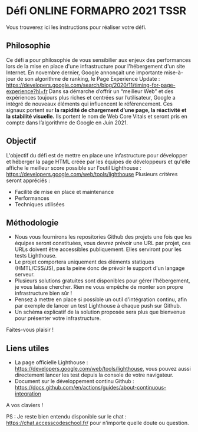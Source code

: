 # Défi ONLINE FORMAPRO 2021 TSSR
Vous trouverez ici les instructions pour réaliser votre défi.

## Philosophie
Ce défi a pour philosophie de vous sensibilier aux enjeux des performances lors de la mise en place d'une infrastructure pour l'hébergement d'un site Internet. 
En novembre dernier, Google annonçait une importante mise-à-jour de son algorithme de ranking, le Page Experience Update : https://developers.google.com/search/blog/2020/11/timing-for-page-experience?hl=fr
Dans sa démarche d’offrir un “meilleur Web” et des expériences toujours plus riches et centrées sur l’utilisateur, Google a intégré de nouveaux éléments qui influencent le référencement. Ces signaux portent sur **la rapidité de chargement d’une page, la réactivité et la stabilité visuelle.**  Ils portent le nom de Web Core Vitals et seront pris en compte dans l’algorithme de Google en Juin 2021.


## Objectif
L'objectif du défi est de mettre en place une infastructure pour développer et héberger la page HTML créée par les équipes de développeurs et qu'elle affiche le meilleur score possible sur l'outil Lighthouse : https://developers.google.com/web/tools/lighthouse
Plusieurs critères seront appréciés : 

 - Facilité de mise en place et maintenance
 - Performances
 - Techniques utilisées


## Méthodologie 

- Nous vous fournirons les repositories Github des projets une fois que les équipes seront constituées, vous devrez prévoir une URL par projet, ces URLs doivent être accessibles publiquement. Elles serviront pour les tests Lighthouse. 
- Le projet comportera uniquement des éléments statiques (HMTL/CSS/JS), pas la peine donc de prévoir le support d'un langage serveur. 
- Plusieurs solutions gratuites sont disponibles pour gérer l'hébergement, je vous laisse chercher. Rien ne vous empêche de monter son propre infrastructure bien sûr !
- Pensez à mettre en place si possible un outil d'intégration continu, afin par exemple de lancer un test Lighthouse à chaque push sur Github.
- Un schéma explicatif de la solution proposée sera plus que bienvenue pour présenter votre infrastructure.

Faites-vous plaisir !

## Liens utiles

 - La page officielle Lighthouse : https://developers.google.com/web/tools/lighthouse, vous pouvez aussi directement lancer les test depuis la console de votre navigateur.
 - Document sur le développement continu Github : https://docs.github.com/en/actions/guides/about-continuous-integration

A vos claviers ! 

PS : Je reste bien entendu disponible sur le chat : https://chat.accesscodeschool.fr/ pour n'importe quelle doute ou question.
